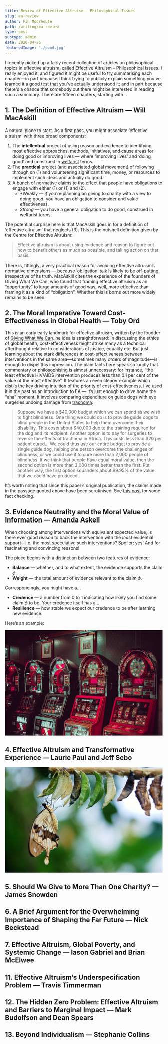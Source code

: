 ```yaml
---
title: Review of Effective Altruism – Philosophical Issues
slug: ea-review
author: Fin Moorhouse
path: /writing/ea-review
type: post
subtype: admin
date: 2020-04-25
featuredImage: './pond.jpg'
---
```

I recently picked up a fairly recent collection of articles on philosophical topics in effective altruism, called Effective Altruism – Philosophical Issues. I really enjoyed it, and figured it might be useful to try summarising each chapter—in part because I think trying to publicly explain something you've learned it a good test that you've actually understood it; and in part because there's a chance that somebody out there might be interested in reading such a summary. There are fifteen chapters, starting with…

## 1. The Definition of Effective Altruism — Will MacAskill
A natural place to start. As a first pass, you might associate ‘effective altruism’ with three broad components:

1. The **intellectual** project of using reason and evidence to identifying most effective approaches, methods, initiatives, and cause areas for doing good or improving lives — where ‘improving lives’ and ‘doing good’ and construed in [welfarist](https://plato.stanford.edu/entries/well-being/#Wel) terms.
2. The **practical** project (and associated global movement) of following through on (1) and volunteering significant time, money, or resources to implement such ideas and actually do good.
3. A bunch of normative claims to the effect that people have obligations to engage with either (1) or (1) and (2).
   - *Weakly — *if* you’re planning on giving to charity with a view to doing good, you have an obligation to  consider and value effectiveness.
   - *Strong* — you have a general obligation to do good, construed in welfarist terms.

The potential surprise here is that MacAskill goes in for a definition of ‘effective altruism’ that neglects (3). This is the nutshell definition given by the Centre for Effective Altruism:

> Effective altruism is about using evidence and reason to figure out how to benefit others as much as possible, and taking action on that basis.

There is, fittingly, a very practical reason for avoiding effective altruism’s normative dimensions — because ‘obligation’ talk is likely to be off-putting, irrespective of its truth. MacAskill cites the experience of the founders of Giving What We Can, who found that framing effective altruism as an “opportunity” to large amounts of good was, well, more effective than framing it as a kind of “obligation”. Whether this is borne out more widely remains to be seen.

## 2. The Moral Imperative Toward Cost-Effectiveness in Global Health — Toby Ord

This is an early early landmark for effective altruism, written by the founder of [Giving What We Can](https://www.givingwhatwecan.org/). he idea is straightforward: in discussing the ethics of global health,  cost-effectiveness might strike many as a technical afterthought  relative to considerations of justice, equality etc. But just learning  about the stark differences in cost-effectiveness between interventions  in the same area—sometimes many orders of magnitude—is enough to dispel  this impression. The plain facts here speak so loudly that commentary or philosophising  is almost unnecessary: for instance, “the least effective HIV/AIDS  intervention produces less than 0.1 per cent of the value of the most  effective”. It features an even clearer example which distils the key driving intuition of the priority of cost-effectiveness. I’ve used it in the past as an introduction to EA — it’s just enough to drive home the “aha” moment. It involves comparing expenditure on guide dogs with eye surgeries undoing damage from [trachoma](https://www.who.int/news-room/fact-sheets/detail/trachoma):

>Suppose we have a $40,000 budget which we can spend as we wish to fight blindness. One thing we could do is to provide guide dogs to blind people in the United States to help them overcome their disability. This costs about \$40,000 due to the training required for the dog and its recipient. Another option is to pay for surgeries to reverse the effects of trachoma in Africa. This costs less than \$20 per patient cured… We could thus use our entire budget to provide a single guide dog, helping one person overcome the challenges of blindness, or we could use it to cure more than 2,000 people of blindness. If we think that people have equal moral value, then the second option is more than 2,000 times better than the first. Put another way, the first option squanders about 99.95% of the value that we could have produced.

It’s worth noting that since this paper’s original publication, the claims made in the passage quoted above have been scrutinised. See [this post](https://forum.effectivealtruism.org/posts/SMRHnGXirRNpvB8LJ/fact-checking-comparison-between-trachoma-surgeries-and) for some fact checking.

## 3. Evidence Neutrality and the Moral Value of Information — Amanda Askell

When choosing among interventions with equivalent expected value, is there ever good reason to back the intervention with the *least* evidential support—i.e. the most speculative such interventions? Spoiler: yes! And for fascinating and convincing reasons!

The piece begins with a distinction between two features of evidence:

- **Balance** — whether, and to what extent, the evidence supports the claim $\phi$.
- **Weight** — the total amount of evidence relevant to the claim $\phi$.

Correspondingly, you might have a…

- **Credence**  — a number from 0 to 1 indicating how likely you find some claim $\phi$ to be. Your credence itself has a…
- **Resilience** — how stable we expect our credence to be after learning new evidence.

Here’s an example:

![Slot Machine](./slot-machine.jpg)

## 4. Effective Altruism and Transformative Experience — Laurie Paul and Jeff Sebo

![Cocoon](cocoon.jpg)

## 5. Should We Give to More Than One Charity? — James Snowden

## 6. A Brief Argument for the Overwhelming Importance of Shaping the Far Future — Nick Beckstead

## 7. Effective Altruism, Global Poverty, and Systemic Change — Iason Gabriel and Brian McElwee

## 11. Effective Altruism‘s Underspecification Problem — Travis Timmerman

## 12. The Hidden Zero Problem: Effective Altruism and Barriers to Marginal Impact — Mark Budolfson and Dean Spears

## 13. Beyond Individualism — Stephanie Collins

